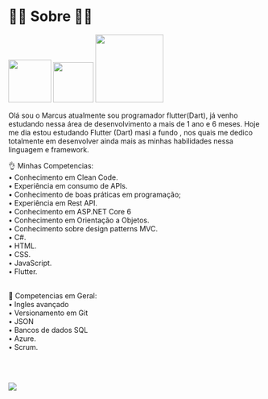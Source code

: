 # 🙋🏽 Sobre 🙋🏽
<div>
  
<a href="https://www.instagram.com/mp_fernandes/"><img src="https://img.shields.io/badge/Instagram-E4405F?style=for-the-badge&logo=instagram&logoColor=white" width='85'></a> 
<a href="https://www.linkedin.com/in/marcus-paulo-fernandes-8ba1251a2/"><img src="https://img.shields.io/badge/LinkedIn-0077B5?style=for-the-badge&logo=linkedin&logoColor=white" width='80'></a> 
<a href="mailto:marcus.custodiofernandes@gmail.com"><img src="https://img.shields.io/badge/Microsoft_Outlook-0078D4?style=for-the-badge&logo=microsoft-outlook&logoColor=white" width='135'></a>
 

<p class="has-line-data" data-line-start="6" data-line-end="7">Olá sou o Marcus atualmente sou programador flutter(Dart), já venho estudando nessa área de desenvolvimento a mais de 1 ano e 6 meses. Hoje me dia estou estudando Flutter (Dart) masi a fundo , nos quais me dedico totalmente em desenvolver ainda mais as minhas habilidades nessa linguagem e framework.</p>



<p class="has-line-data" data-line-start="8" data-line-end="18">👌 Minhas Competencias:

<br>
•  Conhecimento em Clean Code.<br>
•  Experiência em consumo de APIs.<br>
•  Conhecimento de boas práticas em programação;<br>
•  Experiência em Rest API.<br>
•  Conhecimento em ASP.NET Core 6<br>
•  Conhecimento em Orientação a Objetos.<br>
•  Conhecimento sobre design patterns MVC.<br>
•  C#.<br>
• HTML.<br>
• CSS.<br>
• JavaScript.<br>
• Flutter.<br>
<br>

🤌 Competencias em Geral:<br>
• Ingles avançado<br>
• Versionamento em Git<br>
• JSON <br>
• Bancos de dados SQL<br>
• Azure.<br>
• Scrum.<br>
  
<br>

<p>
  
<br>


<a href="https://github.com/MarcusPauloF/">
  <img align="center" src="https://github-readme-stats.vercel.app/api?username=MarcusPauloF&count_private=true&show_icons=true&theme=dark&hide_border=false" />
</a> 
